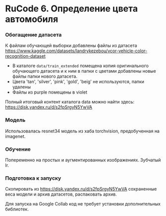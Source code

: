 # RuCode 6. Определение цвета автомобиля


### Обогащение датасета

К файлам обучающей выборки добавлены файлы из датасета https://www.kaggle.com/datasets/landrykezebou/vcor-vehicle-color-recognition-dataset

* В каталоге `data/train_extended` помещена копия оригинального обучающего датасета и к ним в папки с цветами добавлены новые файлы
папки нового датасета.
* Цвета 'tan', 'silver', 'pink', 'gold', 'beig' не используются, папки удалены
* Файлы из purple помещены в violet

Полный итоговый контент каталога data можно найти здесь: https://disk.yandex.ru/d/s2fpSrgyN5YwVA

### Модель

Использовалась resnet34 модель из хаба torchvision, предобученная на imagenet.

### Обучение

Попеременно на простых и аугментированных изображениях. Зубчатый lr.

### Подготовка к запуску

Скопировать из https://disk.yandex.ru/d/s2fpSrgyN5YwVA сохраненные веса модели и архив датасетов, распаковать архив.

Для запуска на Google Collab код не требует установки дополнительных библиотек.
